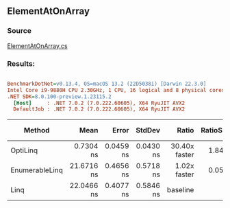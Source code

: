 ﻿## ElementAtOnArray

### Source
[ElementAtOnArray.cs](../../src/StructLinq.Benchmark/ElementAtOnArray.cs)

### Results:
``` ini

BenchmarkDotNet=v0.13.4, OS=macOS 13.2 (22D5038i) [Darwin 22.3.0]
Intel Core i9-9880H CPU 2.30GHz, 1 CPU, 16 logical and 8 physical cores
.NET SDK=8.0.100-preview.1.23115.2
  [Host]     : .NET 7.0.2 (7.0.222.60605), X64 RyuJIT AVX2
  DefaultJob : .NET 7.0.2 (7.0.222.60605), X64 RyuJIT AVX2


```
|         Method |       Mean |     Error |    StdDev |         Ratio | RatioSD | Allocated | Alloc Ratio |
|--------------- |-----------:|----------:|----------:|--------------:|--------:|----------:|------------:|
|       OptiLinq |  0.7304 ns | 0.0459 ns | 0.0430 ns | 30.40x faster |   1.84x |         - |          NA |
| EnumerableLinq | 21.6716 ns | 0.4656 ns | 0.5718 ns |  1.02x faster |   0.05x |         - |          NA |
|           Linq | 22.0466 ns | 0.4077 ns | 0.5846 ns |      baseline |         |         - |          NA |
